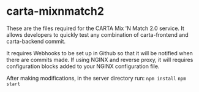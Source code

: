 # carta-mixnmatch2
These are the files required for the CARTA Mix 'N Match 2.0 service. It allows developers to quickly test any combination of carta-frontend and carta-backend commit.

It requires Webhooks to be set up in Github so that it will be notified when there are commits made.
If using NGINX and reverse proxy, it will requires configuration blocks added to your NGINX configuration file. 

After making modifications, in the server directory run:
`npm install`
`npm start`

